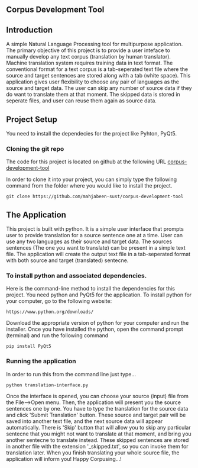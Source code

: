 ## Corpus Development Tool

## Introduction
A simple Natural Language Processing tool for multipurpose application.
The primary objective of this project is to provide a user inteface to manually develop any text corpus (translation by human translator). Machine translation system requires training data in text format. The conventional format for a text corpus is a tab-seperated text file where the source and target sentences are stored along with a tab (white space). This application gives user flexibility to choose any pair of languages as the source and target data. The user can skip any number of source data if they do want to translate them at that moment. The skipped data is stored in seperate files, and user can reuse them again as source data. 


## Project Setup
You need to install the dependecies for the project like Pyhton, PyQt5.

### Cloning the git repo
The code for this project is located on github at the following URL 
[corpus-development-tool](https://github.com/mahjabeen-sust/corpus-development-tool)

In order to clone it into your project, you can simply type the following command from the folder where you would like to install the project.

`git clone https://github.com/mahjabeen-sust/corpus-development-tool`


## The Application

This project is built with python. It is a simple user interface that prompts user to provide translation for a source sentence one at a time. User can use any two languages as their source and target data. The sources sentences (The one you want to translate) can be present in a simple text file. The application will create the output text file in a tab-seperated format with both source and target (translated) sentecne.

### To install python and associated dependencies.

Here is the command-line method to install the dependencies for this project.  You need python and PyQt5 for the application. To install python for your computer, go to the following website:
```
https://www.python.org/downloads/
```
Download the appropriate version of python for your computer and run the installer. Once you have installed the python, open the command prompt (terminal) and run the following command
```
pip install PyQt5
```

### Running the application


In order to run this from the command line just type...

```
python translation-interface.py
```
Once the interface is opened, you can choose your source (input) file from the File-->Open menu. Then, the application will present you the source sentences one by one. You have to type the translation for the source data and click 'Submit Translation' button. These source and target pair will be saved into another text file, and the next source data will appear automatically. There is 'Skip' button that will allow you to skip any particular sentecne that you might not want to translate at that moment, and bring you another sentecne to translate instead. These skipped sentences are stored in another file with the extension '_skipped.txt', so you can invoke them for translation later.
When you finish translating your whole source file, the application will inform you!
Happy Corpusing...!



